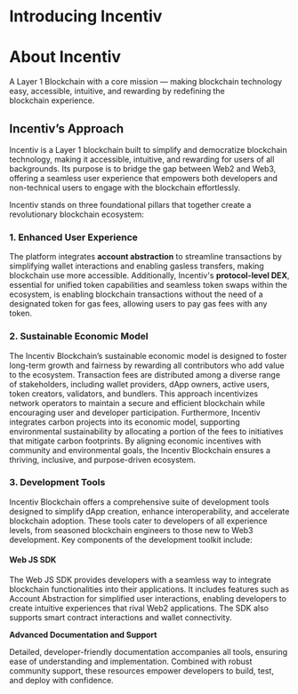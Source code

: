 # Introducing Incentiv

# About Incentiv

A Layer 1 Blockchain with a core mission — making blockchain technology easy, accessible, intuitive, and rewarding by redefining the blockchain experience.

## Incentiv’s Approach

Incentiv is a Layer 1 blockchain built to simplify and democratize blockchain technology, making it accessible, intuitive, and rewarding for users of all backgrounds. Its purpose is to bridge the gap between Web2 and Web3, offering a seamless user experience that empowers both developers and non-technical users to engage with the blockchain effortlessly.

Incentiv stands on three foundational pillars that together create a revolutionary blockchain ecosystem:

### 1. Enhanced User Experience

The platform integrates **account abstraction** to streamline transactions by simplifying wallet interactions and enabling gasless transfers, making blockchain use more accessible. Additionally, Incentiv's **protocol-level DEX**, essential for unified token capabilities and seamless token swaps within the ecosystem, is enabling blockchain transactions without the need of a designated token for gas fees, allowing users to pay gas fees with any token.

### 2. Sustainable Economic Model

The Incentiv Blockchain’s sustainable economic model is designed to foster long-term growth and fairness by rewarding all contributors who add value to the ecosystem. Transaction fees are distributed among a diverse range of stakeholders, including wallet providers, dApp owners, active users, token creators, validators, and bundlers. This approach incentivizes network operators to maintain a secure and efficient blockchain while encouraging user and developer participation. Furthermore, Incentiv integrates carbon projects into its economic model, supporting environmental sustainability by allocating a portion of the fees to initiatives that mitigate carbon footprints. By aligning economic incentives with community and environmental goals, the Incentiv Blockchain ensures a thriving, inclusive, and purpose-driven ecosystem.

### 3. Development Tools

Incentiv Blockchain offers a comprehensive suite of development tools designed to simplify dApp creation, enhance interoperability, and accelerate blockchain adoption. These tools cater to developers of all experience levels, from seasoned blockchain engineers to those new to Web3 development. Key components of the development toolkit include:

#### Web JS SDK

The Web JS SDK provides developers with a seamless way to integrate blockchain functionalities into their applications. It includes features such as Account Abstraction for simplified user interactions, enabling developers to create intuitive experiences that rival Web2 applications. The SDK also supports smart contract interactions and wallet connectivity.

**Advanced Documentation and Support**

Detailed, developer-friendly documentation accompanies all tools, ensuring ease of understanding and implementation. Combined with robust community support, these resources empower developers to build, test, and deploy with confidence.